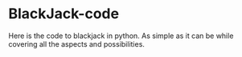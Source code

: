 # BlackJack-code
Here is the code to blackjack in python.
As simple as it can be while covering all the aspects and possibilities.
